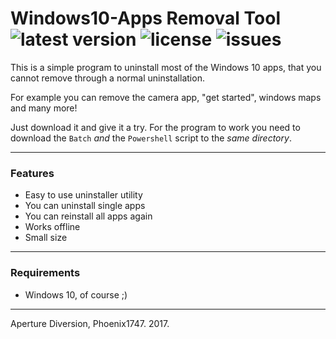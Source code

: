# Windows10-Apps Removal Tool ![latest version](https://img.shields.io/github/release/aperture-diversion/windows10-apps.svg) ![license](https://img.shields.io/github/license/aperture-diversion/windows10-apps.svg) ![issues](https://img.shields.io/github/issues/aperture-diversion/windows10-apps.svg)

This is a simple program to uninstall most of the Windows 10 apps, that you cannot remove through a normal uninstallation.

For example you can remove the camera app, "get started", windows maps and many more!



Just download it and give it a try. For the program to work you need to download the ```Batch``` *and* the ```Powershell``` script to the *same directory*.

---

### Features

* Easy to use uninstaller utility
* You can uninstall single apps
* You can reinstall all apps again
* Works offline
* Small size

---

### Requirements

* Windows 10, of course ;)

---

Aperture Diversion, Phoenix1747. 2017.

